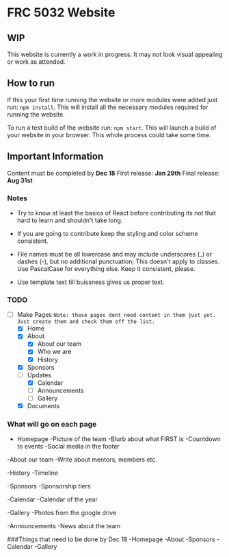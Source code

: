 # FRC 5032 Website

## WIP

This website is currently a work in progress. It may not look visual appealing or work as attended.

## How to run

If this your first time running the website or more modules were added just run: `npm install`. This will install all the necessary modules required for running the website.

To run a test build of the website run: `npm start`. This will launch a build of your website in your browser. This whole process could take some time.

## Important Information

Content must be completed by **Dec 18**
First release: **Jan 29th**
Final release: **Aug 31st**

### Notes

* Try to know at least the basics of React before contributing its not that hard to learn and shouldn't take long.

* If you are going to contribute keep the styling and color scheme consistent.

* File names must be all lowercase and may include underscores (_) or dashes (-), but no additional punctuation; This doesn't apply to classes. Use PascalCase for everything else. Keep it consistent, please. 

* Use template text till buissness gives us proper text.

### TODO

- [ ]  Make Pages `Note: these pages dont need content in them just yet. Just create them and check them off the list. `
    - [x] Home
    - [x] About
        - [x] About our team
        - [x] Who we are
        - [x] History
    - [x] Sponsors
    - [ ] Updates
        - [x] Calendar
        - [ ] Announcements 
        - [ ] Gallery
    - [x] Documents
 
 ### What will go on each page
 - Homepage
    -Picture of the team
    -Blurb about what FIRST is
    -Countdown to events
    -Social media in the footer
    
-About our team
    -Write about mentors, members etc.

-History
    -Timeline
    
-Sponsors
    -Sponsorship tiers

-Calendar
    -Calendar of the year
    
-Gallery
    -Photos from the google drive

-Announcements
    -News about the team

###Things that need to be done by Dec 18
-Homepage
-About
-Sponsors
-Calendar
-Gallery

